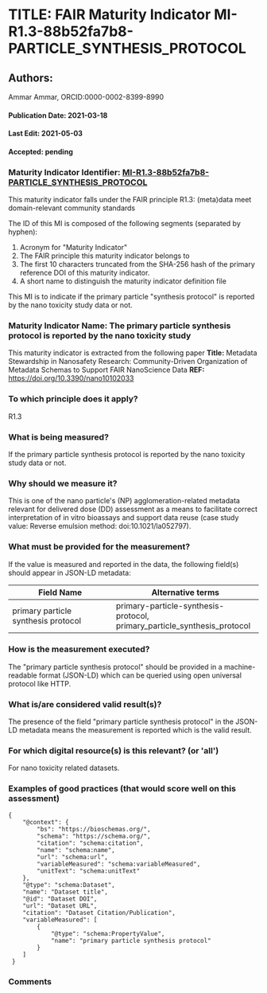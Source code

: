 # TITLE: FAIR Maturity Indicator MI-R1.3-88b52fa7b8-PARTICLE_SYNTHESIS_PROTOCOL

## Authors: 
Ammar Ammar, ORCID:0000-0002-8399-8990

#### Publication Date: 2021-03-18
#### Last Edit: 2021-05-03
#### Accepted: pending

### Maturity Indicator Identifier: [MI-R1.3-88b52fa7b8-PARTICLE_SYNTHESIS_PROTOCOL](https://w3id.org/fair/maturity_indicator/terms/Gen2/MI-R1.3-88b52fa7b8-PARTICLE_SYNTHESIS_PROTOCOL)

This maturity indicator falls under the FAIR principle R1.3:
(meta)data meet domain-relevant community standards

The ID of this MI is composed of the following segments (separated by hyphen):
1. Acronym for "Maturity Indicator"
1. The FAIR principle this maturity indicator belongs to
1. The first 10 characters truncated from the SHA-256 hash of the primary reference DOI of this maturity indicator.
1. A short name to distinguish the maturity indicator definition file

This MI is to indicate if the primary particle "synthesis protocol" is reported by the nano toxicity study data or not.

### Maturity Indicator Name:  The primary particle synthesis protocol is reported by the nano toxicity study

This maturity indicator is extracted from the following paper 
**Title:** Metadata Stewardship in Nanosafety Research: Community-Driven Organization of Metadata Schemas to Support FAIR NanoScience Data
**REF:** https://doi.org/10.3390/nano10102033

### To which principle does it apply?  
R1.3

### What is being measured?
If the primary particle synthesis protocol is reported by the nano toxicity study data or not.

### Why should we measure it?
This is one of the nano particle's (NP) agglomeration-related metadata relevant for delivered dose (DD)
assessment as a means to facilitate correct interpretation of in vitro bioassays and support data reuse (case study value: Reverse emulsion method: doi:10.1021/la052797).

### What must be provided for the measurement?
If the value is measured and reported in the data, the following field(s) should appear in JSON-LD metadata: 

| Field Name                            | Alternative terms                                                              |
| ------------------------------------- | ------------------------------------------------------------------------------ |
| primary particle synthesis protocol   | primary-particle-synthesis-protocol,<br>primary_particle_synthesis_protocol    |

### How is the measurement executed?
The "primary particle synthesis protocol" should be provided in a machine-readable format (JSON-LD) which can be queried using open universal protocol like HTTP.

### What is/are considered valid result(s)?
The presence of the field "primary particle synthesis protocol" in the JSON-LD metadata means the measurement is reported which is the valid result.

### For which digital resource(s) is this relevant? (or 'all')
For nano toxicity related datasets.  

### Examples of good practices (that would score well on this assessment)
```{json}
{
 	"@context": {
 		"bs": "https://bioschemas.org/",
 		"schema": "https://schema.org/",
 		"citation": "schema:citation",
 		"name": "schema:name",
 		"url": "schema:url",
 		"variableMeasured": "schema:variableMeasured",
 		"unitText": "schema:unitText"
 	},
 	"@type": "schema:Dataset",
 	"name": "Dataset title",
 	"@id": "Dataset DOI",
 	"url": "Dataset URL",
 	"citation": "Dataset Citation/Publication",
 	"variableMeasured": [
 		{
 			"@type": "schema:PropertyValue",
 			"name": "primary particle synthesis protocol"
 		}
 	]
 }
```

### Comments


